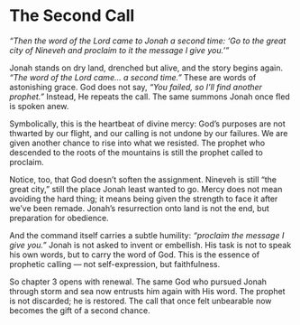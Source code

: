 # The Second Call

*“Then the word of the Lord came to Jonah a second time: ‘Go to the great city of Nineveh and proclaim to it the message I give you.’”*

Jonah stands on dry land, drenched but alive, and the story begins again. *“The word of the Lord came… a second time.”* These are words of astonishing grace. God does not say, *“You failed, so I’ll find another prophet.”* Instead, He repeats the call. The same summons Jonah once fled is spoken anew.

Symbolically, this is the heartbeat of divine mercy: God’s purposes are not thwarted by our flight, and our calling is not undone by our failures. We are given another chance to rise into what we resisted. The prophet who descended to the roots of the mountains is still the prophet called to proclaim.

Notice, too, that God doesn’t soften the assignment. Nineveh is still “the great city,” still the place Jonah least wanted to go. Mercy does not mean avoiding the hard thing; it means being given the strength to face it after we’ve been remade. Jonah’s resurrection onto land is not the end, but preparation for obedience.

And the command itself carries a subtle humility: *“proclaim the message I give you.”* Jonah is not asked to invent or embellish. His task is not to speak his own words, but to carry the word of God. This is the essence of prophetic calling — not self-expression, but faithfulness.

So chapter 3 opens with renewal. The same God who pursued Jonah through storm and sea now entrusts him again with His word. The prophet is not discarded; he is restored. The call that once felt unbearable now becomes the gift of a second chance.
